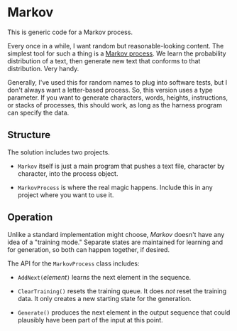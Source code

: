 Markov
======

This is generic code for a Markov process.

Every once in a while, I want random but reasonable-looking content.  The simplest tool for such a thing is a [Markov process](https://en.wikipedia.org/wiki/Markov_process).  We learn the probability distribution of a text, then generate new text that conforms to that distribution.  Very handy.

Generally, I've used this for random names to plug into software tests, but I don't always want a letter-based process.  So, this version uses a type parameter.  If you want to generate characters, words, heights, instructions, or stacks of processes, this should work, as long as the harness program can specify the data.

Structure
---------

The solution includes two projects.

 - `Markov` itself is just a main program that pushes a text file, character by character, into the process object.

 - `MarkovProcess` is where the real magic happens.  Include this in any project where you want to use it.

Operation
---------

Unlike a standard implementation might choose, _Markov_ doesn't have any idea of a "training mode."  Separate states are maintained for learning and for generation, so both can happen together, if desired.

The API for the `MarkovProcess` class includes:

 - `AddNext(`_element_`)` learns the next element in the sequence.

 - `ClearTraining()` resets the training queue.  It does _not_ reset the training data.  It only creates a new starting state for the generation.

 - `Generate()` produces the next element in the output sequence that could plausibly have been part of the input at this point.

